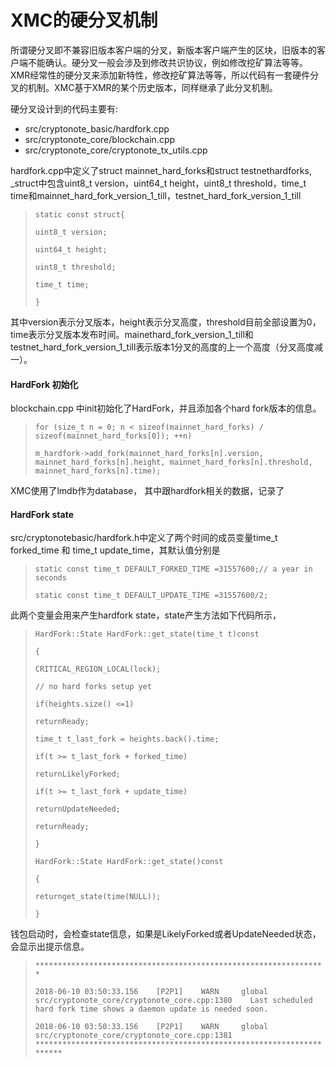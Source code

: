 # XMC的硬分叉机制

所谓硬分叉即不兼容旧版本客户端的分叉，新版本客户端产生的区块，旧版本的客户端不能确认。硬分叉一般会涉及到修改共识协议，例如修改挖矿算法等等。XMR经常性的硬分叉来添加新特性，修改挖矿算法等等，所以代码有一套硬件分叉的机制。XMC基于XMR的某个历史版本，同样继承了此分叉机制。

硬分叉设计到的代码主要有:

* src/cryptonote\_basic/hardfork.cpp
* src/cryptonote\_core/blockchain.cpp
* src/cryptonote\_core/cryptonote\_tx\_utils.cpp

hardfork.cpp中定义了struct mainnet\_hard\_forks和struct testnethardforks, \_struct中包含uint8\_t version，uint64\_t height，uint8\_t threshold，time\_t time和mainnet\_hard\_fork\_version\_1\_till，testnet\_hard\_fork\_version\_1\_till

> `static const struct{`
>
> `uint8_t version;`
>
> `uint64_t height;`
>
> `uint8_t threshold;`
>
> `time_t time;`
>
> `}`

其中version表示分叉版本，height表示分叉高度，threshold目前全部设置为0，time表示分叉版本发布时间。mainethard\_fork\_version\_1\_till和testnet\_hard\_fork\_version\_1\_till表示版本1分叉的高度的上一个高度（分叉高度减一）。

#### HardFork 初始化

blockchain.cpp 中init初始化了HardFork，并且添加各个hard fork版本的信息。

> `for (size_t n = 0; n < sizeof(mainnet_hard_forks) / sizeof(mainnet_hard_forks[0]); ++n)`
>
> `m_hardfork->add_fork(mainnet_hard_forks[n].version, mainnet_hard_forks[n].height, mainnet_hard_forks[n].threshold, mainnet_hard_forks[n].time);`

XMC使用了lmdb作为database， 其中跟hardfork相关的数据，记录了

#### 

#### HardFork state

src/cryptonotebasic/hardfork.h中定义了两个时间的成员变量time\_t forked\_time 和 time\_t update\_time，其默认值分别是

> `static const time_t DEFAULT_FORKED_TIME =31557600;// a year in seconds`
>
> `static const time_t DEFAULT_UPDATE_TIME =31557600/2;`

此两个变量会用来产生hardfork state，state产生方法如下代码所示，

> `HardFork::State HardFork::get_state(time_t t)const`
>
> `{`
>
> `CRITICAL_REGION_LOCAL(lock);`
>
> `// no hard forks setup yet`
>
> `if(heights.size() <=1)`
>
> `returnReady;`
>
> `time_t t_last_fork = heights.back().time;`
>
> `if(t >= t_last_fork + forked_time)`
>
> `returnLikelyForked;`
>
> `if(t >= t_last_fork + update_time)`
>
> `returnUpdateNeeded;`
>
> `returnReady;`
>
> `}`
>
> `HardFork::State HardFork::get_state()const`
>
> `{`
>
> `returnget_state(time(NULL));`
>
> `}`

钱包启动时，会检查state信息，如果是LikelyForked或者UpdateNeeded状态，会显示出提示信息。

> `*****************************************************************`
>
> `2018-06-10 03:50:33.156    [P2P1]    WARN     global    src/cryptonote_core/cryptonote_core.cpp:1380    Last scheduled hard fork time shows a daemon update is needed soon.`
>
> `2018-06-10 03:50:33.156    [P2P1]    WARN     global    src/cryptonote_core/cryptonote_core.cpp:1381    **********************************************************************`



